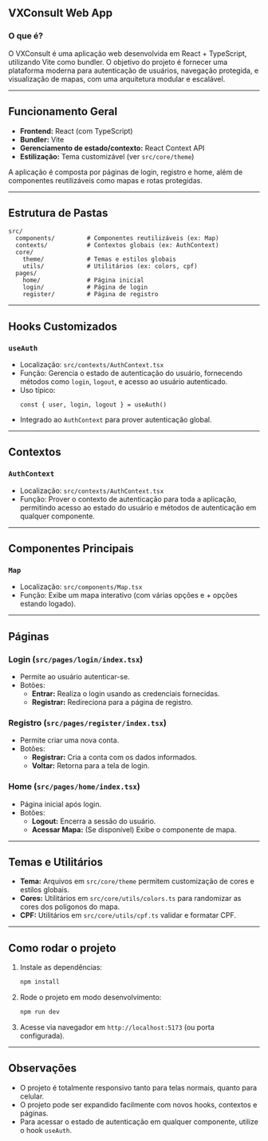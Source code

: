 ## VXConsult Web App

### O que é?

O VXConsult é uma aplicação web desenvolvida em React + TypeScript, utilizando Vite como bundler. O objetivo do projeto é fornecer uma plataforma moderna para autenticação de usuários, navegação protegida, e visualização de mapas, com uma arquitetura modular e escalável.

---

## Funcionamento Geral

-   **Frontend:** React (com TypeScript)
-   **Bundler:** Vite
-   **Gerenciamento de estado/contexto:** React Context API
-   **Estilização:** Tema customizável (ver `src/core/theme`)

A aplicação é composta por páginas de login, registro e home, além de componentes reutilizáveis como mapas e rotas protegidas.

---

## Estrutura de Pastas

```
src/
  components/         # Componentes reutilizáveis (ex: Map)
  contexts/           # Contextos globais (ex: AuthContext)
  core/
    theme/            # Temas e estilos globais
    utils/            # Utilitários (ex: colors, cpf)
  pages/
    home/             # Página inicial
    login/            # Página de login
    register/         # Página de registro
```

---

## Hooks Customizados

### `useAuth`

-   Localização: `src/contexts/AuthContext.tsx`
-   Função: Gerencia o estado de autenticação do usuário, fornecendo métodos como `login`, `logout`, e acesso ao usuário autenticado.
-   Uso típico:
    ```tsx
    const { user, login, logout } = useAuth()
    ```
-   Integrado ao `AuthContext` para prover autenticação global.

---

## Contextos

### `AuthContext`

-   Localização: `src/contexts/AuthContext.tsx`
-   Função: Prover o contexto de autenticação para toda a aplicação, permitindo acesso ao estado do usuário e métodos de autenticação em qualquer componente.

---

## Componentes Principais

### `Map`

-   Localização: `src/components/Map.tsx`
-   Função: Exibe um mapa interativo (com várias opções e + opções estando logado).

---

## Páginas

### Login (`src/pages/login/index.tsx`)

-   Permite ao usuário autenticar-se.
-   Botões:
    -   **Entrar:** Realiza o login usando as credenciais fornecidas.
    -   **Registrar:** Redireciona para a página de registro.

### Registro (`src/pages/register/index.tsx`)

-   Permite criar uma nova conta.
-   Botões:
    -   **Registrar:** Cria a conta com os dados informados.
    -   **Voltar:** Retorna para a tela de login.

### Home (`src/pages/home/index.tsx`)

-   Página inicial após login.
-   Botões:
    -   **Logout:** Encerra a sessão do usuário.
    -   **Acessar Mapa:** (Se disponível) Exibe o componente de mapa.

---

## Temas e Utilitários

-   **Tema:** Arquivos em `src/core/theme` permitem customização de cores e estilos globais.
-   **Cores:** Utilitários em `src/core/utils/colors.ts` para randomizar as cores dos polígonos do mapa.
-   **CPF:** Utilitários em `src/core/utils/cpf.ts` validar e formatar CPF.

---

## Como rodar o projeto

1. Instale as dependências:
    ```powershell
    npm install
    ```
2. Rode o projeto em modo desenvolvimento:
    ```powershell
    npm run dev
    ```
3. Acesse via navegador em `http://localhost:5173` (ou porta configurada).

---

## Observações

-   O projeto é totalmente responsivo tanto para telas normais, quanto para celular.
-   O projeto pode ser expandido facilmente com novos hooks, contextos e páginas.
-   Para acessar o estado de autenticação em qualquer componente, utilize o hook `useAuth`.
